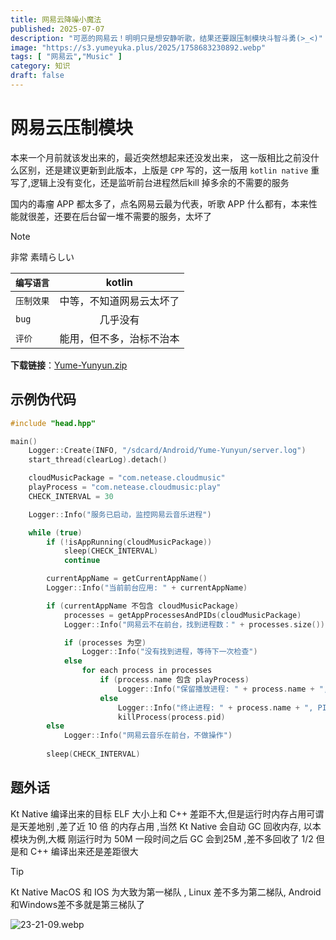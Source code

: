 ```yaml
---
title: 网易云降噪小魔法
published: 2025-07-07
description: "可恶的网易云！明明只是想安静听歌，结果还要跟压制模块斗智斗勇(>_<)"
image: "https://s3.yumeyuka.plus/2025/1758683230892.webp"
tags: [ "网易云","Music" ]
category: 知识
draft: false
---
```


# 网易云压制模块

本来一个月前就该发出来的，最近突然想起来还没发出来，
这一版相比之前没什么区别，还是建议更新到此版本，上版是 `CPP` 写的，这一版用 `kotlin native` 重写了,逻辑上没有变化，还是监听前台进程然后kill
掉多余的不需要的服务

国内的毒瘤 APP 都太多了，点名网易云最为代表，听歌 APP 什么都有，本来性能就很差，还要在后台留一堆不需要的服务，太坏了

> [!NOTE]
>
> 非常 素晴らしい

| `编写语言` |    kotlin    |
|--------|:------------:|
| `压制效果` | 中等，不知道网易云太坏了 |
| `bug`  |     几乎没有     |
| `评价`   | 能用，但不多，治标不治本 |

**下载链接**：[Yume-Yunyun.zip](https://yumeyuka.plus/zip/Yume-Yunyun.zip)

## 示例伪代码

```c++
#include "head.hpp"

main() 
    Logger::Create(INFO, "/sdcard/Android/Yume-Yunyun/server.log")
    start_thread(clearLog).detach()

    cloudMusicPackage = "com.netease.cloudmusic"
    playProcess = "com.netease.cloudmusic:play"
    CHECK_INTERVAL = 30

    Logger::Info("服务已启动，监控网易云音乐进程")

    while (true)
        if (!isAppRunning(cloudMusicPackage))
            sleep(CHECK_INTERVAL)
            continue

        currentAppName = getCurrentAppName()
        Logger::Info("当前前台应用: " + currentAppName)

        if (currentAppName 不包含 cloudMusicPackage)
            processes = getAppProcessesAndPIDs(cloudMusicPackage)
            Logger::Info("网易云不在前台，找到进程数：" + processes.size())

            if (processes 为空)
                Logger::Info("没有找到进程，等待下一次检查")
            else
                for each process in processes
                    if (process.name 包含 playProcess)
                        Logger::Info("保留播放进程: " + process.name + ", PID: " + process.pid)
                    else
                        Logger::Info("终止进程: " + process.name + ", PID: " + process.pid)
                        killProcess(process.pid)
        else
            Logger::Info("网易云音乐在前台，不做操作")
        
        sleep(CHECK_INTERVAL)

```

## 题外话

Kt Native 编译出来的目标 ELF 大小上和 C++ 差距不大,但是运行时内存占用可谓是天差地别 ,差了近 10 倍 的内存占用 ,当然 Kt
Native 会自动 GC 回收内存, 以本模块为例,大概 刚运行时为 50M 一段时间之后 GC 会到25M ,差不多回收了 1/2 但是和 C++
编译出来还是差距很大

> [!TIP]
>
> Kt Native MacOS 和 IOS 为大致为第一梯队 , Linux 差不多为第二梯队, Android 和Windows差不多就是第三梯队了

![23-21-09.webp](https://s3.yumeyuka.plus/2025/23-21-09.webp)
